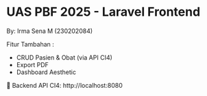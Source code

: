 # UAS PBF 2025 - Laravel Frontend

By: Irma Sena M (230202084)

Fitur Tambahan :
- CRUD Pasien & Obat (via API CI4)
- Export PDF
- Dashboard Aesthetic

📁 Backend API CI4: http://localhost:8080